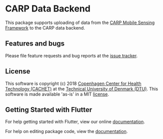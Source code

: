 # CARP Data Backend

This package supports uploading of data from the [CARP Mobile Sensing Framework](https://github.com/cph-cachet/carp.sensing) to the CARP data backend.

 
## Features and bugs

Please file feature requests and bug reports at the [issue tracker][tracker].

[tracker]: /cph-cachet/carp.sensing/issues

## License

This software is copyright (c) 2018 [Copenhagen Center for Health Technology (CACHET)](http://www.cachet.dk/) at the [Technical University of Denmark (DTU)](http://www.dtu.dk).
This software is made available 'as-is' in a MIT [license](/LICENSE).




## Getting Started with Flutter

For help getting started with Flutter, view our online [documentation](https://flutter.io/).

For help on editing package code, view the [documentation](https://flutter.io/developing-packages/).
